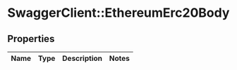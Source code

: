 # SwaggerClient::EthereumErc20Body

## Properties
Name | Type | Description | Notes
------------ | ------------- | ------------- | -------------

